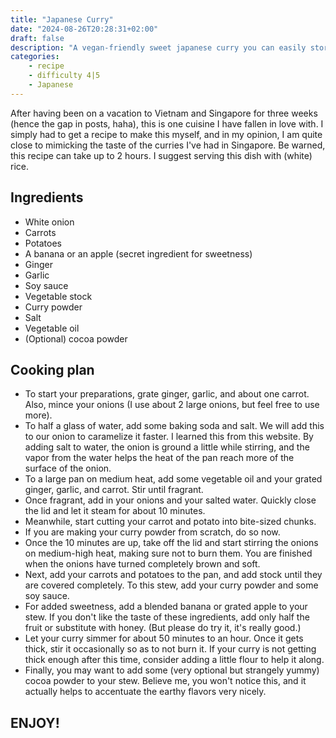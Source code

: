 ```yaml
---
title: "Japanese Curry"
date: "2024-08-26T20:28:31+02:00"
draft: false
description: "A vegan-friendly sweet japanese curry you can easily store for later"
categories: 
    - recipe
    - difficulty 4|5
    - Japanese
---
```

After having been on a vacation to Vietnam and Singapore for three weeks (hence the gap in posts, haha), this is one cuisine I have fallen in love with. I simply had to get a recipe to make this myself, and in my opinion, I am quite close to mimicking the taste of the curries I've had in Singapore. Be warned, this recipe can take up to 2 hours. I suggest serving this dish with (white) rice.

## Ingredients

- White onion
- Carrots
- Potatoes
- A banana or an apple (secret ingredient for sweetness)
- Ginger
- Garlic
- Soy sauce
- Vegetable stock
- Curry powder
- Salt
- Vegetable oil
- (Optional) cocoa powder

## Cooking plan

- To start your preparations, grate ginger, garlic, and about one carrot. Also, mince your onions (I use about 2 large onions, but feel free to use more).
- To half a glass of water, add some baking soda and salt. We will add this to our onion to caramelize it faster. I learned this from this website. By adding salt to water, the onion is ground a little while stirring, and the vapor from the water helps the heat of the pan reach more of the surface of the onion.
- To a large pan on medium heat, add some vegetable oil and your grated ginger, garlic, and carrot. Stir until fragrant.
- Once fragrant, add in your onions and your salted water. Quickly close the lid and let it steam for about 10 minutes.
- Meanwhile, start cutting your carrot and potato into bite-sized chunks.
- If you are making your curry powder from scratch, do so now.
- Once the 10 minutes are up, take off the lid and start stirring the onions on medium-high heat, making sure not to burn them. You are finished when the onions have turned completely brown and soft.
- Next, add your carrots and potatoes to the pan, and add stock until they are covered completely. To this stew, add your curry powder and some soy sauce.
- For added sweetness, add a blended banana or grated apple to your stew. If you don't like the taste of these ingredients, add only half the fruit or substitute with honey. (But please do try it, it's really good.)
- Let your curry simmer for about 50 minutes to an hour. Once it gets thick, stir it occasionally so as to not burn it. If your curry is not getting thick enough after this time, consider adding a little flour to help it along.
- Finally, you may want to add some (very optional but strangely yummy) cocoa powder to your stew. Believe me, you won't notice this, and it actually helps to accentuate the earthy flavors very nicely.

## ENJOY!
